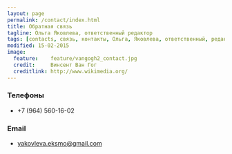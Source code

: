 ```yaml
---
layout: page
permalink: /contact/index.html
title: Обратная связь
tagline: Ольга Яковлева, ответственный редактор
tags: [contacts, связь, контакты, Ольга, Яковлева, ответственный, редактор]
modified: 15-02-2015
image:
  feature:    feature/vangogh2_contact.jpg
  credit:     Винсент Ван Гог
  creditlink: http://www.wikimedia.org/
---
```


### Телефоны

* +7 (964) 560-16-02

### Email

* yakovleva.eksmo@gmail.com

<!--

### Send message

{% include formsmarts.html %}
comment  -->